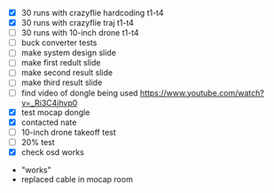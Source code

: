 - [x] 30 runs with crazyflie hardcoding t1-t4
- [x] 30 runs with crazyflie traj t1-t4
- [ ] 30 runs with 10-inch drone t1-t4
- [ ] buck converter tests
- [ ] make system design slide
- [ ] make first redult slide
- [ ] make second result slide
- [ ] make third result slide
- [ ] find video of dongle being used
https://www.youtube.com/watch?v=_Ri3C4jhvp0
- [x] test mocap dongle
- [x] contacted nate
- [ ] 10-inch drone takeoff test
- [ ] 20% test
- [x] check osd works 
- "works"
- replaced cable in mocap room

